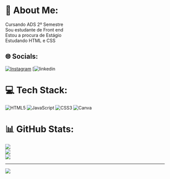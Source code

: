 # 💫 About Me:
Cursando ADS 2º Semestre<br>Sou estudante de Front end<br>Estou a procura de Estágio<br>Estudando HTML e CSS


## 🌐 Socials:
[![Instagram](https://img.shields.io/badge/Instagram-%23E4405F.svg?logo=Instagram&logoColor=white)](https://instagram.com/jessicaoliveira2107) [![linkedin](https://www.linkedin.com/in/jessica-oliveira-ba61541ba?utm_source=share&utm_campaign=share_via&utm_content=profile&utm_medium=android_app)

# 💻 Tech Stack:
![HTML5](https://img.shields.io/badge/html5-%23E34F26.svg?style=for-the-badge&logo=html5&logoColor=white) ![JavaScript](https://img.shields.io/badge/javascript-%23323330.svg?style=for-the-badge&logo=javascript&logoColor=%23F7DF1E) ![CSS3](https://img.shields.io/badge/css3-%231572B6.svg?style=for-the-badge&logo=css3&logoColor=white) ![Canva](https://img.shields.io/badge/Canva-%2300C4CC.svg?style=for-the-badge&logo=Canva&logoColor=white)
# 📊 GitHub Stats:
![](https://github-readme-stats.vercel.app/api?username=Jessica-dev21&theme=dracula&hide_border=false&include_all_commits=false&count_private=false)<br/>
![](https://github-readme-streak-stats.herokuapp.com/?user=Jessica-dev21&theme=dracula&hide_border=false)<br/>
![](https://github-readme-stats.vercel.app/api/top-langs/?username=Jessica-dev21&theme=dracula&hide_border=false&include_all_commits=false&count_private=false&layout=compact)

---
[![](https://visitcount.itsvg.in/api?id=Jessica-dev21&icon=0&color=0)](https://visitcount.itsvg.in)

<!-- Proudly created with GPRM ( https://gprm.itsvg.in ) -->
